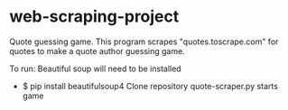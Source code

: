 # web-scraping-project
Quote guessing game. This program scrapes "quotes.toscrape.com" for quotes to make a quote author guessing game.

To run:
Beautiful soup will need to be installed
- $ pip install beautifulsoup4 
Clone repository
quote-scraper.py starts game
